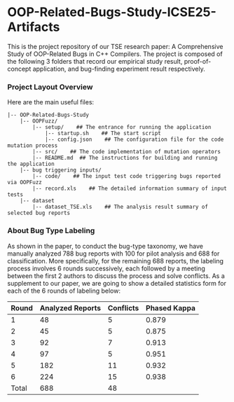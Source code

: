 # OOP-Related-Bugs-Study-ICSE25-Artifacts
This is the project repository of our TSE research paper: A Comprehensive Study of OOP-Related Bugs in C++ Compilers.
The project is composed of the following 3 folders that record our empirical study result, proof-of-concept application, and bug-finding experiment result respectively.

### Project Layout Overview

Here are the main useful files:
```
|-- OOP-Related-Bugs-Study
    |-- OOPFuzz/
        |-- setup/    ## The entrance for running the application
            |-- startup.sh    ## The start script
            |-- config.json    ## The configuration file for the code mutation process
        |-- src/    ## The code implementation of mutation operators
        |-- README.md  ## The instructions for building and running the application
    |-- bug triggering inputs/    
        |-- code/    ## The input test code triggering bugs reported via OOPFuzz
        |-- record.xls    ## The detailed information summary of input tests 
    |-- dataset
        |-- dataset_TSE.xls    ## The analysis result summary of selected bug reports
```

### About Bug Type Labeling

As shown in the paper, to conduct the bug-type taxonomy, we have manually analyzed 788 bug reports with 100 for pilot analysis and 688 for classification. More specifically, for the remaining 688 reports, the labeling process involves 6 rounds successively, each followed by a meeting between the first 2 authors to discuss the process and solve conflicts.  As a supplement to our paper, we are going to show a detailed statistics form for each of the 6 rounds of labeling below:

|**Round**|**Analyzed Reports**|**Conflicts**|**Phased Kappa**|
| ----------- | ----------- | ----------- | ----------- |
|1|48|5|0.879|
|2|45|5|0.875|
|3|92|7|0.913|
|4|97|5|0.951|
|5|182|11|0.932|
|6|224|15|0.938|
|Total|688|48| |





